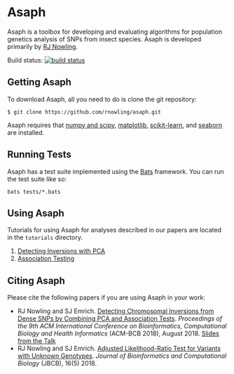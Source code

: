 # Asaph
Asaph is a toolbox for developing and evaluating algorithms for population genetics analysis of SNPs from insect species.  Asaph is developed primarily by [RJ Nowling](http://rnowling.github.io/).

Build status: [![build status](https://travis-ci.org/rnowling/asaph.svg?branch=master)](https://travis-ci.org/rnowling/asaph)

## Getting Asaph
To download Asaph, all you need to do is clone the git repository:

    $ git clone https://github.com/rnowling/asaph.git

Asaph requires that [numpy and scipy](http://www.numpy.org/), [matplotlib](http://matplotlib.org/), [scikit-learn](http://scikit-learn.org/stable/), and [seaborn](https://seaborn.pydata.org/index.html) are installed.

## Running Tests
Asaph has a test suite implemented using the [Bats](https://github.com/sstephenson/bats) framework.  You can run the test suite like so:

    bats tests/*.bats

## Using Asaph

Tutorials for using Asaph for analyses described in our papers are located in the `tutorials` directory.

1. [Detecting Inversions with PCA](tutorials/detecting-inversions-with-pca.md)
2. [Association Testing](tutorials/association-testing.md)

## Citing Asaph
Please cite the following papers if you are using Asaph in your work:

* RJ Nowling and SJ Emrich. [Detecting Chromosomal Inversions from Dense SNPs by Combining PCA and Association Tests](/publications/ACMBCB_2018.pdf). *Proceedings of the 9th ACM International Conference on Bioinformatics, Computational Biology and Health Informatics* (ACM-BCB 2018), August 2018. [Slides from the Talk](/publications/RNowling_ACMBCB2018_slides.pdf)
* RJ Nowling and SJ Emrich. [Adjusted Likelihood-Ratio Test for Variants with Unknown Genotypes](https://www.worldscientific.com/doi/10.1142/S0219720018400206). *Journal of Bioinformatics and Computational Biology* (JBCB), 16(5) 2018.


